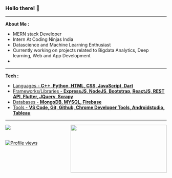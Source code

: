 ### Hello there! 👋                                             


<hr></hr>

 <strong>About Me : </strong>
 
<ul>
 
 <li>MERN stack Developer</li>
 <li>Intern At Coding Ninjas India</li>
 <li>Datascience and Machine Learning Enthusiast</li>
 <li>Currently working on projects related to Bigdata Analytics, Deep learning, Web and App Development</li>
 <li><a href= " https://nagaraj-u.github.io/My-Portfolio/"> </li>
</ul>

 <hr></hr>
 
  <strong>Tech : </strong>
  
<ul>
     
<li>Languages - <strong> C++, Python, HTML, CSS, JavaScript, Dart </strong></li>
<li>Frameworks/Libraries - <strong>ExpressJS, NodeJS, Bootstrap, ReactJS, REST API, Flutter, JQuery, Scrapy</strong></li>
<li>Databases - <strong>MongoDB, MYSQL, Firebase</strong></li>
<li>Tools - <strong>VS Code, Git, Github, Chrome Developer Tools, Androidstudio, Tableau</strong></li>
</ul>
 



<hr></hr>


<img align="left" src="https://github-readme-stats.vercel.app/api?username=Nagaraj-U&theme=default&show_icons=true&include_all_commits=true&hide=contribs,issues&card_width=400" />
<img align="right" height="150" width = "300" src="https://github-readme-stats.vercel.app/api/top-langs/?username=Nagaraj-U&layout=compact" />
<br></br>

![Profile views](https://komarev.com/ghpvc/?username=Nagaraj-U&color=green)

<!-- [![Top Langs](https://github-readme-stats.vercel.app/api/top-langs/?username=Nagaraj-U&layout=compact)](https://github.com/Nagaraj-U/github-readme-stats)
      ![Nagaraj's github stats](https://github-readme-stats.vercel.app/api?username=Nagaraj-U&theme=default&show_icons=true&hide=contribs,issues&card_width=400)
-->
